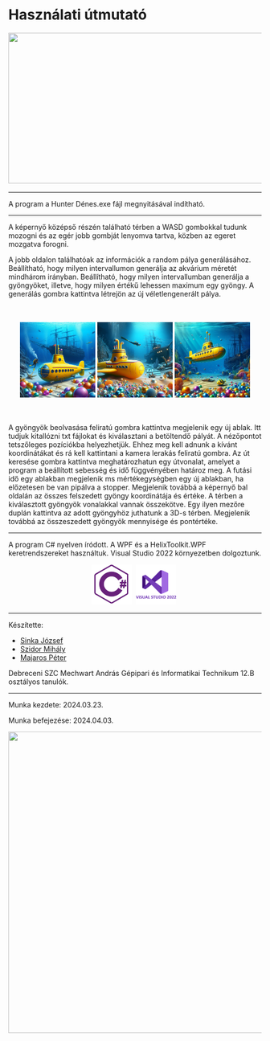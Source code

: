 # Használati útmutató

<div align="center">
  <img src="https://media.giphy.com/media/dWesBcTLavkZuG35MI/giphy.gif" width="600" height="300"/>
</div>

<hr>

A program a Hunter Dénes.exe fájl megnyitásával indítható.

<hr>

A képernyő középső részén található térben a WASD gombokkal tudunk mozogni és az egér jobb gombját lenyomva tartva, közben az egeret mozgatva forogni.

A jobb oldalon találhatóak az információk a random pálya generálásához. Beállítható, hogy milyen intervallumon generálja az akvárium méretét mindhárom irányban. Beállítható,
hogy milyen intervallumban generálja a gyöngyöket, illetve, hogy milyen értékű lehessen maximum egy gyöngy. A generálás gombra kattintva létrejön az új véletlengenerált pálya.

<br>
<br>

<div align="center">
  <img src="ai1.jpg" width="150" height="150"/>
  <img src="ai2.jpg" width="150" height="150"/>
  <img src="ai3.jpg" width="150" height="150"/>
</div>

<br>
<br>

A gyöngyök beolvasása feliratú gombra kattintva megjelenik egy új ablak. Itt tudjuk kitallózni txt fájlokat és kiválasztani a betöltendő pályát. A nézőpontot tetszőleges pozíciókba
helyezhetjük. Ehhez meg kell adnunk a kívánt koordinátákat és rá kell kattintani a kamera lerakás feliratú gombra. Az út keresése gombra kattintva meghatározhatun egy útvonalat,
amelyet a program a beállított sebesség és idő függvényében határoz meg. A futási idő egy ablakban megjelenik ms mértékegységben egy új ablakban, ha előzetesen be van pipálva a
stopper. Megjelenik továbbá a képernyő bal oldalán az összes felszedett gyöngy koordinátája és értéke. A térben a kiválasztott gyöngyök vonalakkal vannak összekötve. Egy ilyen
mezőre duplán kattintva az adott gyöngyhöz juthatunk a 3D-s térben. Megjelenik továbbá az összeszedett gyöngyök mennyisége és pontértéke.
<hr>

A program C# nyelven íródott. A WPF és a HelixToolkit.WPF keretrendszereket használtuk. Visual Studio 2022 környezetben dolgoztunk.
<div align="center">
  <img src="https://github.com/devicons/devicon/blob/master/icons/csharp/csharp-line.svg" title="C sharp" alt="C#" width="80" height="80"/>&nbsp;
  <img src="https://github.com/devicons/devicon/blob/master/icons/visualstudio/visualstudio-original-wordmark.svg" title="C sharp" alt="C#" width="80" height="80"/>&nbsp;
</div>

<hr>

Készítette:
- [Sinka József](https://github.com/Joj007)
- [Szidor Mihály](https://github.com/szidimisi68)
- [Majaros Péter](https://github.com/Majoros-Peter)

Debreceni SZC Mechwart András Gépipari és Informatikai Technikum 12.B osztályos tanulók.

<hr>

Munka kezdete: 2024.03.23.

Munka befejezése: 2024.04.03.

<div align="center">
  <img src="https://deb-mechwart.cms.intezmeny.edir.hu/uploads/medium_mechwart1000x800_65a99c7d1e.jpg" width="750" height=600"/>
</div>
